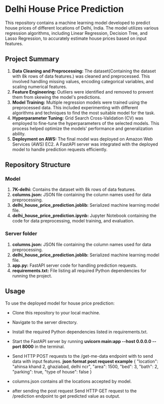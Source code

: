 # Delhi House Price Prediction

This repository contains a machine learning model developed to predict house prices of different locations of Delhi, India. The model utilizes various regression algorithms, including Linear Regression, Decision Tree, and Lasso Regression, to accurately estimate house prices based on input features.

## Project Summary

1. **Data Cleaning and Preprocessing:** The dataset(Containing the dataset with 8k rows of data features.) was cleaned and preprocessed. This involved handling missing values, encoding categorical variables, and scaling numerical features.
2. **Feature Engineering:** Outliers were identified and removed to prevent them from skewing the model's predictions.
3. **Model Training:** Multiple regression models were trained using the preprocessed data. This included experimenting with different algorithms and techniques to find the most suitable model for the task.
4. **Hyperparameter Tuning:** Grid Search Cross-Validation (CV) was employed to fine-tune the hyperparameters of the selected models. This process helped optimize the models' performance and generalization ability.
5. **Deployment on AWS:** The final model was deployed on Amazon Web Services (AWS) EC2. A FastAPI server was integrated with the deployed model to handle prediction requests efficiently.

## Repository Structure

### Model
1. **7K-delhi:** Contains the dataset with 8k rows of data features.
2. **columns.json:** JSON file containing the column names used for data preprocessing.
3. **delhi_house_price_prediction.joblib:** Serialized machine learning model file.
4. **delhi_house_price_prediction.ipynb:** Jupyter Notebook containing the code for data preprocessing, model training, and evaluation.

### Server folder 
1. **columns.json:** JSON file containing the column names used for data preprocessing.
2. **delhi_house_price_prediction.joblib:** Serialized machine learning model file.
3. **app.py:** FastAPI server code for handling prediction requests.
4. **requirements.txt:** File listing all required Python dependencies for running the project.

## Usage
To use the deployed model for house price prediction:

- Clone this repository to your local machine.
- Navigate to the server directory.
- Install the required Python dependencies listed in requirements.txt.
- Start the FastAPI server by running **uvicorn main:app --host 0.0.0.0 --port 8000** in the terminal.
- Send HTTP POST requests to the /get-me-data endpoint with to send data with input features.
      **json format post request example**
        {
        "location": "ahinsa khand 2, ghaziabad, delhi ncr",
        "area": 1500,
        "bed": 3,
        "bath": 2,
        "parking": true,
        "type of house": false
        }

- columns.json contains all the locations accepted by model.

- after sending the post request Send HTTP GET request to the /prediction endpoint to get predicted value as output.